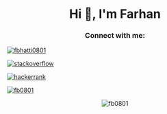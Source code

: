 <h1 align="center">Hi 👋, I'm Farhan</h1>
<h3 align="center">Connect with me:</h3>
<p align="center">

  <a href="https://linkedin.com/in/fbhatti0801" target="blank"><img 
align="center" 
src="https://img.shields.io/badge/LinkedIn-0077B5?style=for-the-badge&logo=linkedin&logoColor=white"
 alt="fbhatti0801" /></a>
  
  <a href="https://stackoverflow.com/users/11350661/farhan?tab=profile" target="blank"><img 
align="center" 
src="https://img.shields.io/badge/-Stackoverflow-FE7A16?style=for-the-badge&logo=stack-overflow&logoColor=white"
 alt="stackoverflow" /></a>

  <a href="https://www.hackerrank.com/fbhatti0801?hr_r=1" target="blank"><img 
align="center" 
src="https://img.shields.io/badge/-Hackerrank-2EC866?style=for-the-badge&logo=HackerRank&logoColor=white" 
alt="hackerrank"/></a>
 
   <a href="https://codepen.io/fb0801/pens/" target="blank"><img 
align="center" 
src="https://img.shields.io/badge/CodePen-white?style=for-the-badge&logo=codepen&logoColor=black" 
alt="fb0801"/></a>
  
  

  
  
</p>

</a>


<p align="center"><img align="center" src="https://github-readme-stats.vercel.app/api/top-langs?username=fb0801&show_icons=true&theme=dark&locale=en&layout=compact" alt="fb0801" /></p>

